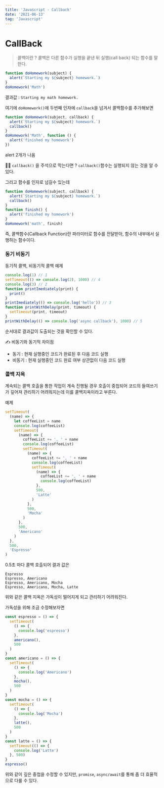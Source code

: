 ```yaml
---
title: 'Javascript - Callback'
date: '2021-06-13'
tag: 'Javascript'
---
```


# CallBack

> 콜백이란 ? 콜백은 다른 함수가 실행을 끝낸 뒤 실행(call back) 되는 함수를 말한다.

```js
function doHomework(subject) {
  alert(`Starting my ${subject} homework.`)
}
doHomework('Math')
```

결과값 : `Starting my math homework.`

여기에 `doHomework()`에 두번째 인자에 `callback`을 넘겨서 콜백함수를 추가해보면

```js
function doHomework(subject, callback) {
  alert(`Starting my ${subject} homework.`)
  callback()
}
doHomework('Math', function () {
  alert('finished my homework')
})
```

alert 2개가 나옴

👨‍🎓 `callback()` 을 주석으로 막는다면 ? `callback()`함수는 실행되지 않는 것을 알 수 있다.

그리고 함수를 인자로 넘길수 있는데

```js
function doHomework(subject, callback) {
  alert(`Starting my ${subject} homework.`)
  callback()
}
function finish() {
  alert('finished my homework')
}
doHomework('math', finish)
```

즉, 콜백함수(Callback Function)란 파라미터로 함수를 전달받아, 함수의 내부에서 실행하는 함수이다.

### 동기 비동기

동기적 콜백, 비동기적 콜백 예제

```js
console.log(1) // 1
setTimeout(() => console.log(2), 1000) // 4
console.log(3) // 2
function printImediately(print) {
  print()
}
printImediately(() => console.log('hello')) // 3
function printWithDelay(print, timeout) {
  setTimeout(print, timeout)
}
printWithDelay(() => console.log('async callback'), 1000) // 5
```

순서대로 결과값이 도출되는 것을 확인할 수 있다.

✍ 비동기와 동기적 차이점

- 동기 : 현재 실행중인 코드가 완료된 후 다음 코드 실행
- 비동기 : 현재 실행중인 코드 완료 여부 상관없이 다음 코드 실행

### 콜백 지옥

계속되는 콜백 호출을 통한 작업이 계속 진행될 경우 호출이 중첩되어 코드의 들여쓰기가 깊어져 관리하기 어려워지는데 이를 콜백지옥이라고 부른다.

예제

```js
setTimeout(
  (name) => {
    let coffeeList = name
    console.log(coffeeList)
    setTimeout(
      (name) => {
        coffeeList += ', ' + name
        console.log(coffeeList)
        setTimeout(
          (name) => {
            coffeeList += ', ' + name
            console.log(coffeeList)
            setTimeout(
              (name) => {
                coffeeList += ', ' + name
                console.log(coffeeList)
              },
              500,
              'Latte'
            )
          },
          500,
          'Mocha'
        )
      },
      500,
      'Americano'
    )
  },
  500,
  'Espresso'
)
```

0.5초 마다 콜백 호출되어 결과 값은

```
Espresso
Espresso, Americano
Espresso, Americano, Mocha
Espresso, Americano, Mocha, Latte
```

위와 같은 콜백 지옥은 가독성이 떨어지게 되고 관리하기 어려워진다.

가독성을 위해 조금 수정해보자면

```js
const espresso = () => {
  setTimeout(
    () => {
      console.log('espresso')
    },
    americano(),
    500
  )
}
const americano = () => {
  setTimeout(
    () => {
      console.log('Americano')
    },
    mocha(),
    500
  )
}
const mocha = () => {
  setTimeout(
    () => {
      console.log('Mocha')
    },
    latte(),
    500
  )
}
const latte = () => {
  setTimeout(() => {
    console.log('Latte')
  }, 500)
}
espresso()
```

위와 같이 깊은 중첩을 수정할 수 있지만, `promise`, `async/await`를 통해 좀 더 효율적으로 다룰 수 있다.
